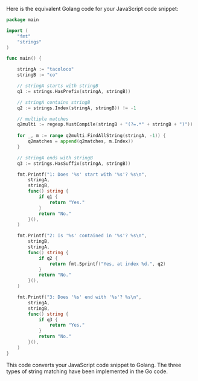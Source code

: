 Here is the equivalent Golang code for your JavaScript code snippet:

```go
package main

import (
	"fmt"
	"strings"
)

func main() {

	stringA := "tacoloco"
	stringB := "co"

	// stringA starts with stringB
	q1 := strings.HasPrefix(stringA, stringB))

	// stringA contains stringB
	q2 := strings.Index(stringA, stringB)) != -1

	// multiple matches
	q2multi := regexp.MustCompile(stringB + "(?=.*" + stringB + ")"))
	
	for _, m := range q2multi.FindAllString(stringA, -1)) {
		q2matches = append(q2matches, m.Index))
	}

	// stringA ends with stringB
	q3 := strings.HasSuffix(stringA, stringB))

	fmt.Printf("1: Does '%s' start with '%s'? %s\n",
		stringA,
		stringB,
		func() string {
			if q1 {
				return "Yes."
			}
			return "No."
		}(),
	)

	fmt.Printf("2: Is '%s' contained in '%s'? %s\n",
		stringB,
		stringA,
		func() string {
			if q2 {
				return fmt.Sprintf("Yes, at index %d.", q2)
			}
			return "No."
		}(),
	)

	fmt.Printf("3: Does '%s' end with '%s'? %s\n",
		stringA,
		stringB,
		func() string {
			if q3 {
				return "Yes."
			}
			return "No."
		}(),
	)
}
```
This code converts your JavaScript code snippet to Golang. The three types of string matching have been implemented in the Go code.
